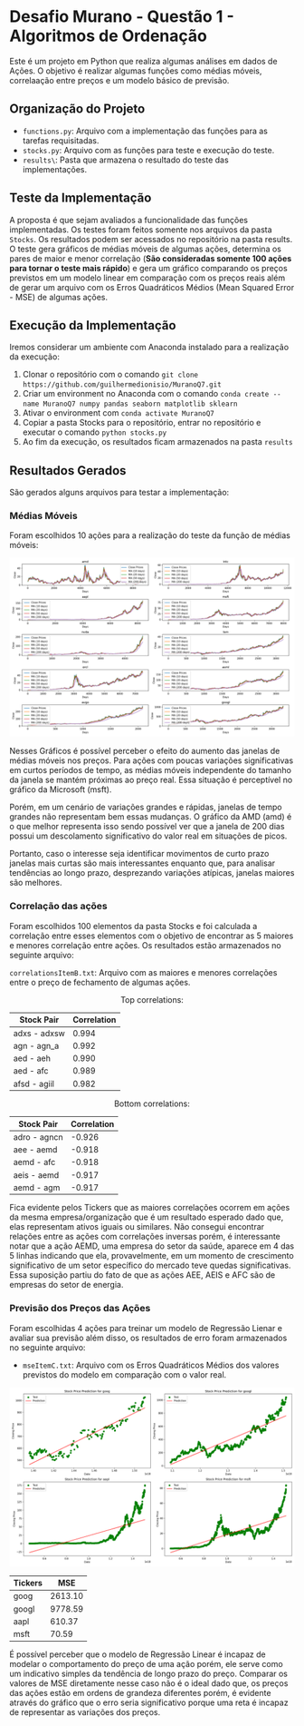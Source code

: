 # Desafio Murano - Questão 1 - Algoritmos de Ordenação

Este é um projeto em Python que realiza algumas análises em dados de Ações. O objetivo é realizar algumas funções como médias móveis, correlaação entre preços e um modelo básico de previsão.

## Organização do Projeto

- `functions.py`: Arquivo com a implementação das funções para as tarefas requisitadas.
- `stocks.py`: Arquivo com as funções para teste e execução do teste.
- `results\`: Pasta que armazena o resultado do teste das implementações.

## Teste da Implementação

A proposta é que sejam avaliados a funcionalidade das funções implementadas. Os testes foram feitos somente nos arquivos da pasta `Stocks`. Os resultados podem ser acessados no repositório na pasta results. O teste gera gráficos de médias móveis de algumas ações, determina os pares de maior e menor correlação (**São consideradas somente 100 ações para tornar o teste mais rápido**) e gera um gráfico comparando os preços previstos em um modelo linear em comparação com os preços reais além de gerar um arquivo com os Erros Quadráticos Médios (Mean Squared Error - MSE) de algumas ações.

## Execução da Implementação

Iremos considerar um ambiente com Anaconda instalado para a realização da execução:

1. Clonar o repositório com o comando `git clone https://github.com/guilhermedionisio/MuranoQ7.git`
2. Criar um environment no Anaconda com o comando `conda create --name MuranoQ7 numpy pandas seaborn matplotlib sklearn`
3. Ativar o environment com `conda activate MuranoQ7`
4. Copiar a pasta Stocks para o repositório, entrar no repositório e executar o comando `python stocks.py`
5. Ao fim da execução, os resultados ficam armazenados na pasta `results`

## Resultados Gerados

São gerados alguns arquivos para testar a implementação:

### Médias Móveis

Foram escolhidos 10 ações para a realização do teste da função de médias móveis:

![Médias móveis](results/itemA.png)

Nesses Gráficos é possível perceber o efeito do aumento das janelas de médias móveis nos preços. Para ações com poucas variações significativas em curtos períodos de tempo, as médias móveis independente do tamanho da janela se mantém próximas ao preço real. Essa situação é perceptível no gráfico da Microsoft (msft).

Porém, em um cenário de variações grandes e rápidas, janelas de tempo grandes não representam bem essas mudanças. O gráfico da AMD (amd) é o que melhor representa isso sendo possível ver que a janela de 200 dias possui um descolamento significativo do valor real em situações de picos.

Portanto, caso o interesse seja identificar movimentos de curto prazo janelas mais curtas são mais interessantes enquanto que, para analisar tendências ao longo prazo, desprezando variações atípicas, janelas maiores são melhores.

### Correlação das ações

Foram escolhidos 100 elementos da pasta Stocks e foi calculada a correlação entre esses elementos com o objetivo de encontrar as 5 maiores e menores correlação entre ações. Os resultados estão armazenados no seguinte arquivo:

`correlationsItemB.txt`: Arquivo com as maiores e menores correlações entre o preço de fechamento de algumas ações.

<center>
Top correlations:

| Stock Pair | Correlation |
|------------|-------------|
| adxs - adxsw |  0.994 |
| agn - agn_a |  0.992 |
| aed - aeh | 0.990 |
| aed - afc |  0.989 |
| afsd - agiil | 0.982 |

Bottom correlations:

| Stock Pair | Correlation |
|------------|-------------|
| adro - agncn | -0.926 |
| aee - aemd | -0.918 |
| aemd - afc |  -0.918 |
| aeis - aemd | -0.917|
| aemd - agm | -0.917 |
</center>

Fica evidente pelos Tickers que as maiores correlações ocorrem em ações da mesma empresa/organização que é um resultado esperado dado que, elas representam ativos iguais ou similares. Não consegui encontrar relações entre as ações com correlações inversas porém, é interessante notar que a ação AEMD, uma empresa do setor da saúde,  aparece em 4 das 5 linhas indicando que ela, provavelmente, em um momento de crescimento significativo de um setor específico do mercado teve quedas significativas. Essa suposição partiu do fato de que as ações AEE, AEIS e AFC são de empresas do setor de energia.

### Previsão dos Preços das Ações

Foram escolhidas 4 ações para treinar um modelo de Regressão Lienar e avaliar sua previsão além disso, os resultados de erro foram armazenados no seguinte arquivo:

- `mseItemC.txt`: Arquivo com os Erros Quadráticos Médios dos valores previstos do modelo em comparação com o valor real.

![Previsão do Preço por meio de Regressão Linear](results/itemC.png)

<center>

| Tickers | MSE      |
|---------|----------|
| goog    | 2613.10  |
| googl   | 9778.59  |
| aapl    | 610.37   |
| msft    | 70.59    |

</center>

É possível perceber que o modelo de Regressão Linear é incapaz de modelar o comportamento do preço de uma ação porém, ele serve como um indicativo simples da tendência de longo prazo do preço. Comparar os valores de MSE diretamente nesse caso não é o ideal dado que, os preços das ações estão em ordens de grandeza diferentes porém, é evidente através do gráfico que o erro seria significativo porque uma reta é incapaz de representar as variações dos preços.